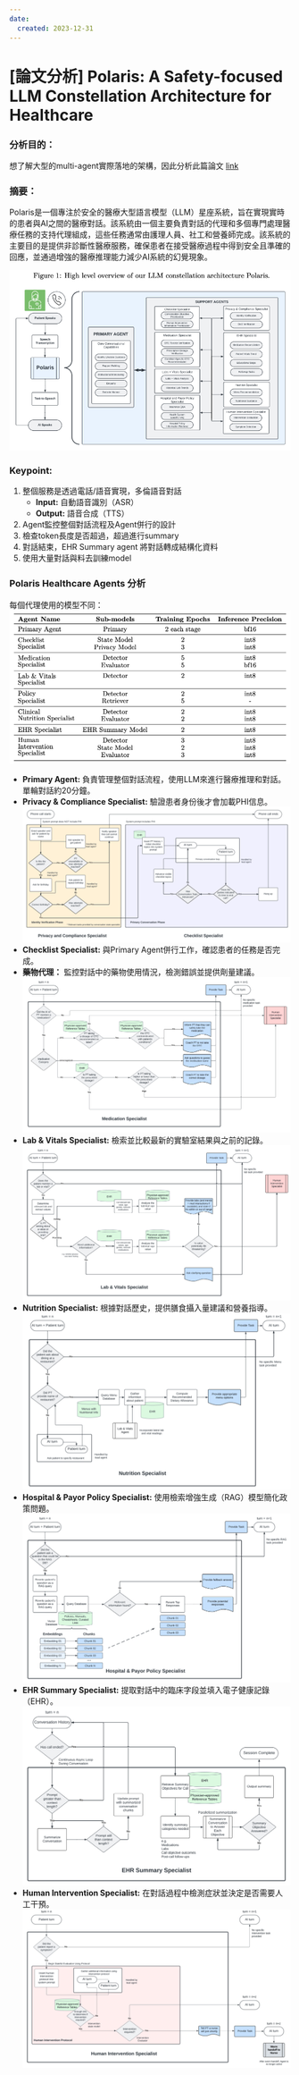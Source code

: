 ```yaml
---
date:
  created: 2023-12-31
---
```

# [論文分析] Polaris: A Safety-focused LLM Constellation Architecture for Healthcare

### 分析目的：
想了解大型的multi-agent實際落地的架構，因此分析此篇論文
[link](https://arxiv.org/pdf/2403.13313)

### 摘要：
Polaris是一個專注於安全的醫療大型語言模型（LLM）星座系統，旨在實現實時的患者與AI之間的醫療對話。該系統由一個主要負責對話的代理和多個專門處理醫療任務的支持代理組成，這些任務通常由護理人員、社工和營養師完成。該系統的主要目的是提供非診斷性醫療服務，確保患者在接受醫療過程中得到安全且準確的回應，並通過增強的醫療推理能力減少AI系統的幻覺現象。

![image](./images/0829/structure.png)

### Keypoint:
1. 整個服務是透過電話/語音實現，多倫語音對話
    - **Input:** 自動語音識別（ASR）
    - **Output:** 語音合成（TTS）
2. Agent監控整個對話流程及Agent併行的設計
3. 檢查token長度是否超過，超過進行summary
4. 對話結束，EHR Summary agent 將對話轉成結構化資料
5. 使用大量對話與料去訓練model

### Polaris Healthcare Agents 分析
每個代理使用的模型不同：
![image](./images/0829/model_lst.png)


- **Primary Agent:** 負責管理整個對話流程，使用LLM來進行醫療推理和對話。單輪對話約20分鐘。
- **Privacy & Compliance Specialist:** 驗證患者身份後才會加載PHI信息。
![image](./images/0829/privacy_compliane_agent.png)
- **Checklist Specialist:** 與Primary Agent併行工作，確認患者的任務是否完成。
- **藥物代理：** 監控對話中的藥物使用情況，檢測錯誤並提供劑量建議。
![image](./images/0829/medication_agent.png)
- **Lab & Vitals Specialist:** 檢索並比較最新的實驗室結果與之前的記錄。
![image](./images/0829/lab_vitals_agent.png)
- **Nutrition Specialist:** 根據對話歷史，提供膳食攝入量建議和營養指導。
![image](./images/0829/nutrition_agent.png)
- **Hospital & Payor Policy Specialist:** 使用檢索增強生成（RAG）模型簡化政策問題。
![image](./images/0829/hospital_payor_agent.png)
- **EHR Summary Specialist:** 提取對話中的臨床字段並填入電子健康記錄（EHR）。
![image](./images/0829/ehr_summary_agent.png)
- **Human Intervention Specialist:** 在對話過程中檢測症狀並決定是否需要人工干預。
![image](./images/0829/human_intervention_agent.png)

